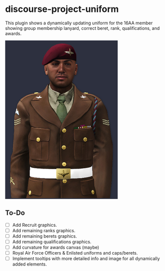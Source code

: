 # discourse-project-uniform
This plugin shows a dynamically updating uniform for the 16AA member showing group membership lanyard, correct beret, rank, qualifications, and awards.

![Showcase Image](./assets/showcase.jpg)

## To-Do
- [ ] Add Recruit graphics.
- [ ] Add remaining ranks graphics.
- [ ] Add remaining berets graphics.
- [ ] Add remaining qualifications graphics.
- [ ] Add curvature for awards canvas (maybe)
- [ ] Royal Air Force Officers & Enlisted uniforms and caps/berets.
- [ ] Implement tooltips with more detailed info and image for all dynamically added elements.